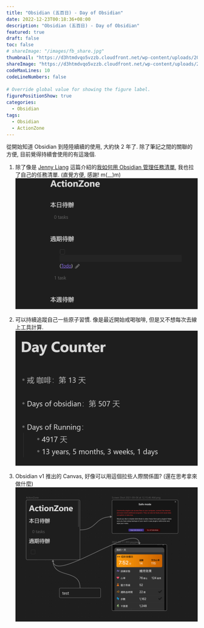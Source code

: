 ```yaml
---
title: "Obsidian (五百日) - Day of Obsidian"
date: 2022-12-23T00:18:36+08:00
description: "Obsidian (五百日) - Day of Obsidian"
featured: true
draft: false
toc: false
# shareImage: "/images/fb_share.jpg"
thumbnail: "https://d3htmdvqo5vzzb.cloudfront.net/wp-content/uploads/2021/11/7dabfb5511d212b7b8358016f48fb1081909b4b4-600x600.jpeg"
shareImage: "https://d3htmdvqo5vzzb.cloudfront.net/wp-content/uploads/2021/11/7dabfb5511d212b7b8358016f48fb1081909b4b4-600x600.jpeg"
codeMaxLines: 10
codeLineNumbers: false

# Override global value for showing the figure label.
figurePositionShow: true
categories:
  - Obsidian
tags:
  - Obsidian
  - ActionZone
---
```


從開始知道 Obsidian 到陸陸續續的使用, 大約快 2 年了. 除了筆記之間的關聯的方便, 目前覺得持續會使用的有這幾個.

<!--more-->

1. 除了像是 [Jenny Liang](https://jsliang.com/zh) 這篇介紹的[我如何用 Obsidian 管理任務清單](https://jsliang.com/zh/post/task-management-with-obsidian/), 我也拉了自己的任務清單. (直覺方便, 感謝! m(__)m) 
  ![](/images/2022/2022-12/2022-12-23-obsidian/2022-12-23-01.png)

2. 可以持續追蹤自己一些原子習慣. 像是最近開始戒喝咖啡, 但是又不想每次去線上工具計算. 
  ![](/images/2022/2022-12/2022-12-23-obsidian/2022-12-23-02.png)

3. Obsidian v1 推出的 Canvas, 好像可以用這個拉些人際關係圖? (還在思考拿來做什麼)
  ![](/images/2022/2022-12/2022-12-23-obsidian/2022-12-23-03.png)

